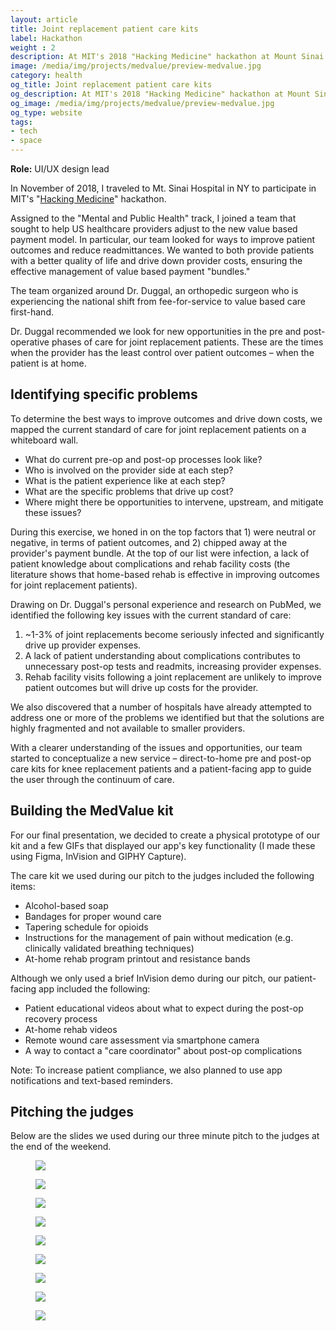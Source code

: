 ```yaml
---
layout: article
title: Joint replacement patient care kits
label: Hackathon
weight : 2
description: At MIT's 2018 "Hacking Medicine" hackathon at Mount Sinai Hospital, I designed patient care kits and a patient-facing care management app to improve outcomes and drive down costs for providers.
image: /media/img/projects/medvalue/preview-medvalue.jpg
category: health
og_title: Joint replacement patient care kits
og_description: At MIT's 2018 "Hacking Medicine" hackathon at Mount Sinai Hospital, I designed patient care kits and a patient-facing care management app to improve outcomes and drive down costs for providers.
og_image: /media/img/projects/medvalue/preview-medvalue.jpg
og_type: website
tags: 
- tech
- space
---
```


**Role:** UI/UX design lead

In November of 2018, I traveled to Mt. Sinai Hospital in NY to participate in MIT's "<a href="https://icahn.mssm.edu/about/sinainnovations/health-hackathon">Hacking Medicine</a>" hackathon.

Assigned to the "Mental and Public Health" track, I joined a team that sought to help US healthcare providers adjust to the new value based payment model. In particular, our team looked for ways to improve patient outcomes and reduce readmittances. We wanted to both provide patients with a better quality of life and drive down provider costs, ensuring the effective management of value based payment "bundles."

The team organized around Dr. Duggal, an orthopedic surgeon who is experiencing the national shift from fee-for-service to value based care first-hand.

Dr. Duggal recommended we look for new opportunities in the pre and post-operative phases of care for joint replacement patients. These are the times when the provider has the least control over patient outcomes – when the patient is at home.

## Identifying specific problems

To determine the best ways to improve outcomes and drive down costs, we mapped the current standard of care for joint replacement patients on a whiteboard wall.

* What do current pre-op and post-op processes look like?
* Who is involved on the provider side at each step?
* What is the patient experience like at each step?
* What are the specific problems that drive up cost?
* Where might there be opportunities to intervene, upstream, and mitigate these issues?

During this exercise, we honed in on the top factors that 1) were neutral or negative, in terms of patient outcomes, and 2) chipped away at the provider's payment bundle. At the top of our list were infection, a lack of patient knowledge about complications and rehab facility costs (the literature shows that home-based rehab is effective in improving outcomes for joint replacement patients).

Drawing on Dr. Duggal's personal experience and research on PubMed, we identified the following key issues with the current standard of care:

1. ~1-3% of joint replacements become seriously infected and significantly drive up provider expenses.
2. A lack of patient understanding about complications contributes to unnecessary post-op tests and readmits, increasing provider expenses.
3. Rehab facility visits following a joint replacement are unlikely to improve patient outcomes but will drive up costs for the provider.

We also discovered that a number of hospitals have already attempted to address one or more of the problems we identified but that the solutions are highly fragmented and not available to smaller providers.

With a clearer understanding of the issues and opportunities, our team started to conceptualize a new service – direct-to-home pre and post-op care kits for knee replacement patients and a patient-facing app to guide the user through the continuum of care.

## Building the MedValue kit

For our final presentation, we decided to create a physical prototype of our kit and a few GIFs that displayed our app's key functionality (I made these using Figma, InVision and GIPHY Capture).

<!--Early Sunday morning, our team met with a physical therapist at Sinai to 

who gave us the care instructions, I recorded a video.

I also asked her about pain management; she suggested 

suggested we also include tapering instructions for the post-op opioids in the post-op care kit.

One of our group members then rushed to FedEx to print these pieces while the rest of us continued to refine the slide deck and practice our presentation.-->

The care kit we used during our pitch to the judges included the following items:

* Alcohol-based soap
* Bandages for proper wound care
* Tapering schedule for opioids
* Instructions for the management of pain without medication (e.g. clinically validated breathing techniques)
* At-home rehab program printout and resistance bands

Although we only used a brief InVision demo during our pitch, our patient-facing app included the following:

* Patient educational videos about what to expect during the post-op recovery process
* At-home rehab videos
* Remote wound care assessment via smartphone camera
* A way to contact a "care coordinator" about post-op complications

Note: To increase patient compliance, we also planned to use app notifications and text-based reminders.

<!--
<section class="stripe-section-3">
	<section class="grid-wrapper tiles four-items">
		<div class="figure-wrapper">
			<figure>
				<img src="/media/img/projects/medvalue/app/soap-reminder.gif"/>
			</figure>
		</div>
		<div class="figure-wrapper">
			<figure>
				<img src="/media/img/projects/medvalue/app/wound-assessment.gif"/>
			</figure>
		</div>
	</section>
</section>
-->

## Pitching the judges

Below are the slides we used during our three minute pitch to the judges at the end of the weekend.

<section class="stripe-section-3">
	<section class="grid-wrapper tiles">
		<div class="figure-wrapper">
			<figure>
				<img src="/media/img/projects/medvalue/slides/medvalue-cover.jpg" class="slide" />
			</figure>
		</div>
		<div class="figure-wrapper">
			<figure>
				<img src="/media/img/projects/medvalue/slides/medvalue-1.jpg" class="slide"/>
			</figure>
		</div>
		<div class="figure-wrapper">
			<figure>
				<img src="/media/img/projects/medvalue/slides/medvalue-2.jpg" class="slide" />
			</figure>
		</div>
		<div class="figure-wrapper">
			<figure>
				<img src="/media/img/projects/medvalue/slides/medvalue-3.jpg" class="slide" />
			</figure>
		</div>
		<div class="figure-wrapper">
			<figure>
				<img src="/media/img/projects/medvalue/slides/medvalue-4.jpg" class="slide" />
			</figure>
		</div>
		<div class="figure-wrapper">
			<figure>
				<img src="/media/img/projects/medvalue/slides/medvalue-5.jpg" class="slide" />
			</figure>
		</div>
		<div class="figure-wrapper">
			<figure>
				<img src="/media/img/projects/medvalue/slides/medvalue-6.jpg" class="slide" />
			</figure>
		</div>
		<div class="figure-wrapper">
			<figure>
				<img src="/media/img/projects/medvalue/slides/medvalue-7.jpg" class="slide" />
			</figure>
		</div>
		<div class="figure-wrapper">
			<figure>
				<img src="/media/img/projects/medvalue/slides/medvalue-8.jpg" class="slide" />
			</figure>
		</div>
	</section>
</section>